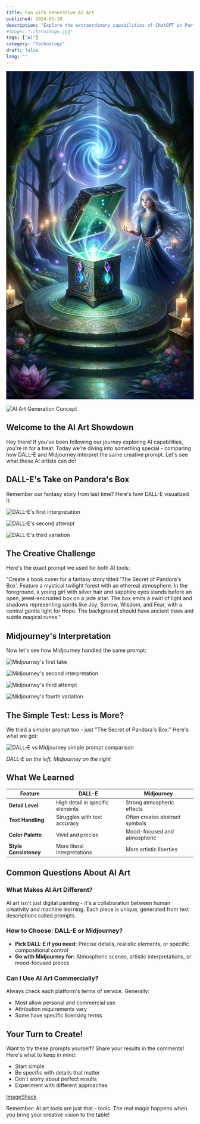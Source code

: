 ```yaml
---
title: Fun with Generative AI Art
published: 2024-01-10
description: "Explore the extraordinary capabilities of ChatGPT in Part 3 of our series. Clash of the Titans: DALL-E vs. Midjourney in Fantasy Book Cover Art."
#image: "./heroImage.jpg"
tags: ["AI"]
category: "Technology"
draft: false
lang: ""
---
```


![Hero Image](./heroImage.jpg)

![AI Art Generation Concept](https://res.cloudinary.com/ddicetqs5/image/upload/v1733374349/wayfinder-images/1_lsn8TcfeelS5uxzzdy021A_tdm9fu.png)

## Welcome to the AI Art Showdown

Hey there! If you've been following our journey exploring AI capabilities, you're in for a treat. Today we're diving into something special - comparing how DALL-E and Midjourney interpret the same creative prompt. Let's see what these AI artists can do!


## DALL-E's Take on Pandora's Box

Remember our fantasy story from last time? Here's how DALL-E visualized it:

![DALL-E's first interpretation](https://res.cloudinary.com/ddicetqs5/image/upload/v1733375528/wayfinder-images/0_N7LUI-2Z2k3rwz4S_bmlwvl.png)

![DALL-E's second attempt](https://res.cloudinary.com/ddicetqs5/image/upload/v1733375832/wayfinder-images/0_Ed1Gc4wqYCPXF2yA_bodlui.png)

![DALL-E's third variation](https://res.cloudinary.com/ddicetqs5/image/upload/v1733376103/wayfinder-images/0_bwj4iTcqg2cInU3R_rm0u7l.png)

## The Creative Challenge

Here's the exact prompt we used for both AI tools:

"Create a book cover for a fantasy story titled 'The Secret of Pandora's Box'. Feature a mystical twilight forest with an ethereal atmosphere. In the foreground, a young girl with silver hair and sapphire eyes stands before an open, jewel-encrusted box on a jade altar. The box emits a swirl of light and shadows representing spirits like Joy, Sorrow, Wisdom, and Fear, with a central gentle light for Hope. The background should have ancient trees and subtle magical runes."

## Midjourney's Interpretation

Now let's see how Midjourney handled the same prompt:

![Midjourney's first take](https://res.cloudinary.com/ddicetqs5/image/upload/v1733411587/wayfinder-images/0_DMssWtIFW5ETC0YS_gtneln.png)

![Midjourney's second interpretation](https://res.cloudinary.com/ddicetqs5/image/upload/v1733411714/wayfinder-images/0_G4xD-ogFvB-vGttd_ltcqcv.png)

![Midjourney's third attempt](https://res.cloudinary.com/ddicetqs5/image/upload/v1733411762/wayfinder-images/0_5MokhzjqP0wUH0K7_fcsyto.png)

![Midjourney's fourth variation](https://res.cloudinary.com/ddicetqs5/image/upload/v1733411828/wayfinder-images/0_lJN4NMlBZ3HOVsEZ_xisd5u.png)

## The Simple Test: Less is More?

We tried a simpler prompt too - just "The Secret of Pandora's Box." Here's what we got:

![DALL-E vs Midjourney simple prompt comparison](https://res.cloudinary.com/ddicetqs5/image/upload/v1733412235/wayfinder-images/1_HynlhTR1ZTgh8lAj1W5IuA_lnntm7.png)

_DALL-E on the left, Midjourney on the right_

## What We Learned

| Feature               | DALL-E                           | Midjourney                     |
| --------------------- | -------------------------------- | ------------------------------ |
| **Detail Level**      | High detail in specific elements | Strong atmospheric effects     |
| **Text Handling**     | Struggles with text accuracy     | Often creates abstract symbols |
| **Color Palette**     | Vivid and precise                | Mood-focused and atmospheric   |
| **Style Consistency** | More literal interpretations     | More artistic liberties        |

## Common Questions About AI Art

### What Makes AI Art Different?

AI art isn't just digital painting - it's a collaboration between human creativity and machine learning. Each piece is unique, generated from text descriptions called prompts.

### How to Choose: DALL-E or Midjourney?

- **Pick DALL-E if you need:** Precise details, realistic elements, or specific compositional control
- **Go with Midjourney for:** Atmospheric scenes, artistic interpretations, or mood-focused pieces

### Can I Use AI Art Commercially?

Always check each platform's terms of service. Generally:

- Most allow personal and commercial use
- Attribution requirements vary
- Some have specific licensing terms

## Your Turn to Create!

Want to try these prompts yourself? Share your results in the comments! Here's what to keep in mind:

- Start simple
- Be specific with details that matter
- Don't worry about perfect results
- Experiment with different approaches

[ImageShack](https://imageshack.com)

Remember: AI art tools are just that - tools. The real magic happens when you bring your creative vision to the table!
